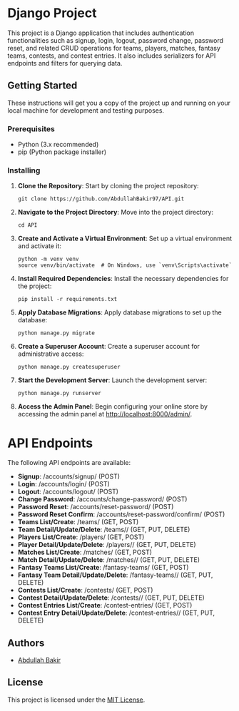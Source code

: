 # Django Project

This project is a Django application that includes authentication functionalities such as signup, login, logout, password change, password reset, and related CRUD operations for teams, players, matches, fantasy teams, contests, and contest entries. It also includes serializers for API endpoints and filters for querying data.

## Getting Started

These instructions will get you a copy of the project up and running on your local machine for development and testing purposes.

### Prerequisites

- Python (3.x recommended)
- pip (Python package installer)

### Installing


1. **Clone the Repository**: Start by cloning the project repository:
   ```
   git clone https://github.com/AbdullahBakir97/API.git
   ```

2. **Navigate to the Project Directory**: Move into the project directory:
   ```
   cd API
   ```

3. **Create and Activate a Virtual Environment**: Set up a virtual environment and activate it:
   ```
   python -m venv venv
   source venv/bin/activate  # On Windows, use `venv\Scripts\activate`
   ```

4. **Install Required Dependencies**: Install the necessary dependencies for the project:
   ```
   pip install -r requirements.txt
   ```

5. **Apply Database Migrations**: Apply database migrations to set up the database:
   ```
   python manage.py migrate
   ```

6. **Create a Superuser Account**: Create a superuser account for administrative access:
   ```
   python manage.py createsuperuser
   ```

7. **Start the Development Server**: Launch the development server:
   ```
   python manage.py runserver
   ```

8. **Access the Admin Panel**: Begin configuring your online store by accessing the admin panel at [http://localhost:8000/admin/](http://localhost:8000/admin/).


# API Endpoints

The following API endpoints are available:

- **Signup**: /accounts/signup/ (POST)
- **Login**: /accounts/login/ (POST)
- **Logout**: /accounts/logout/ (POST)
- **Change Password**: /accounts/change-password/ (POST)
- **Password Reset**: /accounts/reset-password/ (POST)
- **Password Reset Confirm**: /accounts/reset-password/confirm/ (POST)
- **Teams List/Create**: /teams/ (GET, POST)
- **Team Detail/Update/Delete**: /teams/<id>/ (GET, PUT, DELETE)
- **Players List/Create**: /players/ (GET, POST)
- **Player Detail/Update/Delete**: /players/<id>/ (GET, PUT, DELETE)
- **Matches List/Create**: /matches/ (GET, POST)
- **Match Detail/Update/Delete**: /matches/<id>/ (GET, PUT, DELETE)
- **Fantasy Teams List/Create**: /fantasy-teams/ (GET, POST)
- **Fantasy Team Detail/Update/Delete**: /fantasy-teams/<id>/ (GET, PUT, DELETE)
- **Contests List/Create**: /contests/ (GET, POST)
- **Contest Detail/Update/Delete**: /contests/<id>/ (GET, PUT, DELETE)
- **Contest Entries List/Create**: /contest-entries/ (GET, POST)
- **Contest Entry Detail/Update/Delete**: /contest-entries/<id>/ (GET, PUT, DELETE)

## Authors

- [Abdullah Bakir](https://github.com/AbdullahBakir97)

## License

This project is licensed under the [MIT License](LICENSE).
